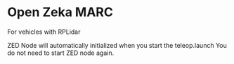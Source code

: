 # Open Zeka MARC
For vehicles with RPLidar

ZED Node will automatically initialized when you start the teleop.launch 
You do not need to start ZED node again.  
